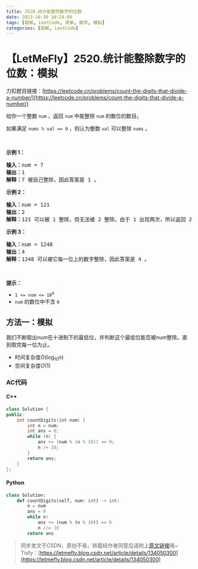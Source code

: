 ```yaml
---
title: 2520.统计能整除数字的位数
date: 2023-10-26 10:24:09
tags: [题解, LeetCode, 简单, 数学, 模拟]
categories: [题解, LeetCode]
---
```


# 【LetMeFly】2520.统计能整除数字的位数：模拟

力扣题目链接：[https://leetcode.cn/problems/count-the-digits-that-divide-a-number/](https://leetcode.cn/problems/count-the-digits-that-divide-a-number/)

<p>给你一个整数 <code>num</code> ，返回 <code>num</code> 中能整除 <code>num</code> 的数位的数目。</p>

<p>如果满足&nbsp;<code>nums % val == 0</code> ，则认为整数 <code>val</code> 可以整除 <code>nums</code> 。</p>

<p>&nbsp;</p>

<p><strong>示例 1：</strong></p>

<pre><strong>输入：</strong>num = 7
<strong>输出：</strong>1
<strong>解释：</strong>7 被自己整除，因此答案是 1 。
</pre>

<p><strong>示例 2：</strong></p>

<pre><strong>输入：</strong>num = 121
<strong>输出：</strong>2
<strong>解释：</strong>121 可以被 1 整除，但无法被 2 整除。由于 1 出现两次，所以返回 2 。
</pre>

<p><strong>示例 3：</strong></p>

<pre><strong>输入：</strong>num = 1248
<strong>输出：</strong>4
<strong>解释：</strong>1248 可以被它每一位上的数字整除，因此答案是 4 。
</pre>

<p>&nbsp;</p>

<p><strong>提示：</strong></p>

<ul>
	<li><code>1 &lt;= num &lt;= 10<sup>9</sup></code></li>
	<li><code>num</code> 的数位中不含 <code>0</code></li>
</ul>


    
## 方法一：模拟

我们不断取出$num$在十进制下的最低位，并判断这个最低位能否被$num$整除。直到取完每一位为止。

+ 时间复杂度$O(\log_{10} n)$
+ 空间复杂度$O(1)$

### AC代码

#### C++

```cpp
class Solution {
public:
    int countDigits(int num) {
        int n = num;
        int ans = 0;
        while (n) {
            ans += (num % (n % 10)) == 0;
            n /= 10;
        }
        return ans;
    }
};
```

#### Python

```python
class Solution:
    def countDigits(self, num: int) -> int:
        n = num
        ans = 0
        while n:
            ans += (num % (n % 10)) == 0
            n //= 10
        return ans
```

> 同步发文于CSDN，原创不易，转载经作者同意后请附上[原文链接](https://blog.letmefly.xyz/2023/10/26/LeetCode%202520.%E7%BB%9F%E8%AE%A1%E8%83%BD%E6%95%B4%E9%99%A4%E6%95%B0%E5%AD%97%E7%9A%84%E4%BD%8D%E6%95%B0/)哦~
> Tisfy：[https://letmefly.blog.csdn.net/article/details/134050300](https://letmefly.blog.csdn.net/article/details/134050300)
